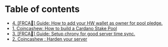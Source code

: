 # Table of contents

* [4. \[FRCA🍁\] Guide: How to add your HW wallet as owner for pool pledge.](README.md)
* [1. Coincashew: How to build a Cardano Stake Pool](https://www.coincashew.com/coins/overview-ada/guide-how-to-build-a-haskell-stakepool-node)
* [3. \[FRCA🍁\] Guide: Setup chrony for good server time sync.](how-to-setup-chrony.md)
* [2. Coincashew : Harden your server](2.-harden-your-server.md)

